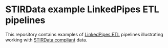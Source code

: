 # STIRData example LinkedPipes ETL pipelines
This repository contains examples of [LinkedPipes ETL](https://etl.linkedpipes.com) pipelines illustrating working with [STIRData compliant](https://stirdata.github.io/data-specification/) data.